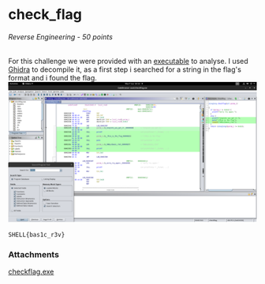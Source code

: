 # check_flag
###### Reverse Engineering - 50 points
For this challenge we were provided with an [executable](checkflag.exe) to analyse. I used [Ghidra](https://ghidra-sre.org/) to decompile it, as a first step i searched for a string in the flag's format and i found the flag.
![Screenshot](Screenshot-check_flag.png)
```
SHELL{bas1c_r3v}
```


### Attachments
[checkflag.exe](checkflag.exe)